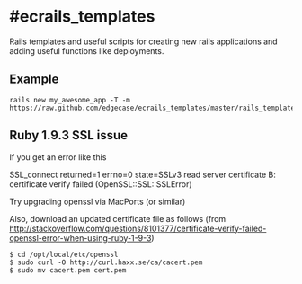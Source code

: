 #ecrails_templates
=================

Rails templates and useful scripts for creating new rails applications and adding useful functions like deployments.

## Example

```
rails new my_awesome_app -T -m https://raw.github.com/edgecase/ecrails_templates/master/rails_templates/ecuk_standard_app.rb
```

## Ruby 1.9.3 SSL issue

If you get an error like this

SSL_connect returned=1 errno=0 state=SSLv3 read server certificate B: certificate verify failed (OpenSSL::SSL::SSLError)

Try upgrading openssl via MacPorts (or similar)

Also, download an updated certificate file as follows (from http://stackoverflow.com/questions/8101377/certificate-verify-failed-openssl-error-when-using-ruby-1-9-3)

```
$ cd /opt/local/etc/openssl
$ sudo curl -O http://curl.haxx.se/ca/cacert.pem
$ sudo mv cacert.pem cert.pem
```